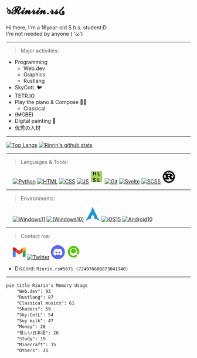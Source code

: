 <link href="./style.css" rel="stylesheet"></link>

# ঌ𝓡𝓲𝓷𝓻𝓲𝓷.𝓻𝓼໒

Hi there, I'm a 16year-old S h.s. student:D  
I'm not needed by anyone ( 'ω')

---

> Major activities:

- Programming
    - Web.dev
    - Graphics
    - Rustlang
- SkyCotL 🐦
- TETR.IO
- Play the piano & Compose 🎹🎶
    - Classical
- ~~(MCBE)~~
- Digital painting 🎨
- 优秀の人材

---

[![Top Langs](https://github-readme-stats.vercel.app/api/top-langs/?username=Rinrin0413&show_icons=true&theme=gruvbox&langs_count=10&layout=compact)](https://github.com/anuraghazra/github-readme-stats)
[![Rinrin's github stats](https://github-readme-stats.vercel.app/api?username=Rinrin0413&show_icons=true&theme=gruvbox)](https://github.com/anuraghazra/github-readme-stats)

---

> Languages & Tools:

<div id="logos">
    &emsp;
    <a href="https://www.python.org" alt="Python"><img src="https://icongr.am/devicon/python-original.svg?size=33&color=currentColor" alt="Python" title="Python"></a>
    <a href="https://html.spec.whatwg.org" alt="HTML"><img src="https://icongr.am/devicon/html5-original.svg?size=32&color=currentColor" alt="HTML" title="HTML"></a>
    <a href="https://www.w3.org/TR/CSS/#css" alt="CSS"><img src="https://icongr.am/devicon/css3-original.svg?size=32&color=currentColor" alt="CSS" title="CSS"></a>
    <a href="https://www.ecma-international.org/publications-and-standards/standards/ecma-262" alt="JS"><img src="https://icongr.am/devicon/javascript-original.svg?size=32&color=currentColor" alt="JS" title="JavaScript"></a>
    <a href="https://docs.microsoft.com/en-us/windows/win32/direct3dhlsl/dx-graphics-hlsl" alt="HLSL"><img src="./static/img/hlsl.png" alt="HLSL" title="HLSL" width="36px"></a>
    <a href="https://git-scm.com/" alt="Git"><img src="https://icongr.am/devicon/git-original.svg?size=148&color=currentColor" alt="Git" title="Git" width="34.5px"></a>
    <a href="https://svelte.dev" alt="Svelte"><img src="https://svelte.jp/favicon.png" alt="Svelte" title="Svelte" width="37.5px"></a>
    <a href="https://sass-lang.com" alt="SCSS"><img src="https://sass-lang.com/assets/img/logos/logo-b6e1ef6e.svg" alt="SCSS" title="SASS, SCSS" width="43.5px"></a>
    <a href="https://www.rust-lang.org" alt="Rust"><img src="./static/img/rust.png" alt="Rust" title="Rust" width="36px"></a>
</div>

---

> Environments:

<div id="logos">
    &emsp;
    <a href="https://www.microsoft.com/en-us/windows/windows-11" alt="Windows11"><img src="https://static.wikia.nocookie.net/logopedia/images/4/4e/Windows_11_logo_apilado.svg" alt="Windows11" title="Windows11" width="54.0px"></a>
    <a href="https://www.microsoft.com/ja-jp/software-download/windows10" alt="(Windows10)"><img src="https://static.wikia.nocookie.net/logopedia/images/b/b4/Windows_10_logo_apilado_1.svg" alt="(Windows10)" title="(Windows10)" width="58.0px"></a>
    <a href="https://archlinux.org" alt="ArchLinux(VM)"><img src="./static/img/archlinux.svg" alt="ArchLinux" title="ArchLinux(VM)" width="40.0px"></a>
    <a href="https://www.apple.com/ios/ios-15" alt="iOS15"><img src="https://www.apple.com/v/ios/ios-15/c/images/overview/hero/icon_ios15_enhanced__d6q9yoglij0i_large.png" alt="iOS15" title="iOS15" width="40.0px"></a>
    <a href="https://www.android.com/intl/en/android-10" alt="Android10"><img src="https://static.wikia.nocookie.net/logopedia/images/f/f8/Android_Q_logo.svg" alt="Android10" title="Android10" width="38.0px"></a>
</div>

---

> Contact me:

<div id="logos">
    &emsp;
    <a href="mailto:rinrin0413.valley@gmail.com" alt="rinrin0413.valley@gmail.com"><img src="./static/img/gmail.svg" alt="Gmail" title="Gmail: rinrin0413.valley@gmail.com" width="35px"></a>
    <a href="https://twitter.com/Rinrin_2nd" alt="@Rinrin_2nd"><img src="https://icongr.am/devicon/twitter-original.svg?size=128&color=currentColor" alt="Twitter" title="Twitter: @Rinrin_2nd" width="36px"></a>
    <a href="https://discord.gg/7QhMDfyPHR" alt="Rinrin.rs#5671"><img src="./static/img/discord.png" alt="Discord" title="Discord: Rinrin.rs#5671" width="38px"></a>
    <a href="https://qiita.com/Rinrin0413" alt="Rinrin0413"><img src="./static/img/qiita.png" alt="Qiita" title="Qiita: Rinrin0413" width="40px"></a>
</div>

- Discord: `Rinrin.rs#5671 (724976600873041940)`

---

```mermaid
pie title Rinrin's Memory Usage
    "Web.dev": 93
    "Rustlang": 87
    "Classical musics": 61
    "Shaders": 59
    "Sky:CotL": 54
    "Soy milk": 47
    "Money": 28
    "怪レい日本语": 20
    "Study": 19
    "Minecraft": 15
    "Others": 21
```